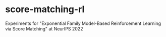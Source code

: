 # score-matching-rl
Experiments for "Exponential Family Model-Based Reinforcement Learning via Score Matching" at NeurIPS 2022
